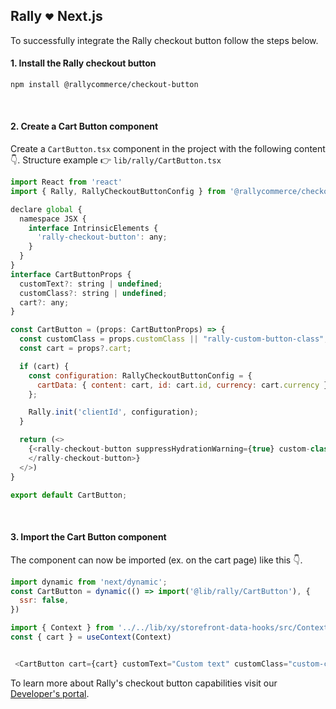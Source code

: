 
## Rally <sub><sup>♥</sup></sub> Next.js

To successfully integrate the Rally checkout button follow the steps below.
#### **1. Install the Rally checkout button**

```bash
npm install @rallycommerce/checkout-button
```

<br />

#### **2. Create a Cart Button component**

Create a `CartButton.tsx` component in the project with the following content 👇. Structure example 👉 `lib/rally/CartButton.tsx`

```javascript
import React from 'react'
import { Rally, RallyCheckoutButtonConfig } from '@rallycommerce/checkout-button';

declare global {
  namespace JSX {
    interface IntrinsicElements {
      'rally-checkout-button': any;
    }
  }
}
interface CartButtonProps {
  customText?: string | undefined;
  customClass?: string | undefined;
  cart?: any;
}

const CartButton = (props: CartButtonProps) => {
  const customClass = props.customClass || "rally-custom-button-class";
  const cart = props?.cart;

  if (cart) {
    const configuration: RallyCheckoutButtonConfig = {
      cartData: { content: cart, id: cart.id, currency: cart.currency }
    };

    Rally.init('clientId', configuration);
  }

  return (<>
    {<rally-checkout-button suppressHydrationWarning={true} custom-class={customClass} custom-text={props.customText} loader="true">
    </rally-checkout-button>}
  </>)
}

export default CartButton;
```

<br />

#### **3. Import the Cart Button component**

The component can now be imported (ex. on the cart page) like this 👇.

```javascript
import dynamic from 'next/dynamic';
const CartButton = dynamic(() => import('@lib/rally/CartButton'), {
  ssr: false,
})

import { Context } from '../../lib/xy/storefront-data-hooks/src/Context'; 
const { cart } = useContext(Context)


 <CartButton cart={cart} customText="Custom text" customClass="custom-css-class"></CartButton>

```

To learn more about Rally's checkout button capabilities visit our [Developer's portal](https://developers.rallyon.com/docs/jssdk/checkout-button/integrating-the-checkout-button/).